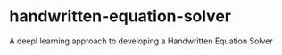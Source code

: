 # handwritten-equation-solver
A deepl learning approach to developing a Handwritten Equation Solver
